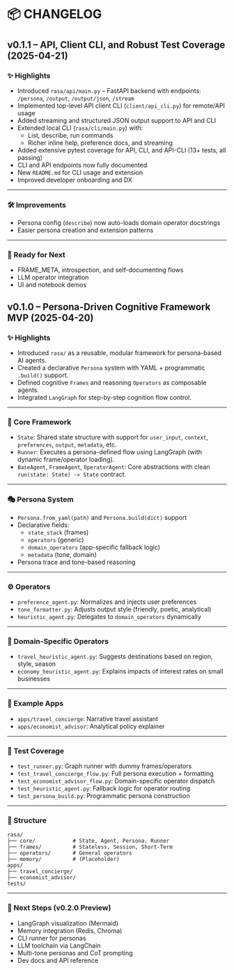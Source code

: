 # 📦 CHANGELOG

## v0.1.1 – API, Client CLI, and Robust Test Coverage (2025-04-21)

### ✨ Highlights

- Introduced `rasa/api/main.py` – FastAPI backend with endpoints: `/persona`, `/output`, `/output/json`, `/stream`
- Implemented top-level API client CLI (`client/api_cli.py`) for remote/API usage
- Added streaming and structured JSON output support to API and CLI
- Extended local CLI (`rasa/cli/main.py`) with:
    - List, describe, run commands
    - Richer inline help, preference docs, and streaming
- Added extensive pytest coverage for API, CLI, and API-CLI (13+ tests, all passing)
- CLI and API endpoints now fully documented
- New `README.md` for CLI usage and extension
- Improved developer onboarding and DX

---

### 🛠 Improvements

- Persona config (`describe`) now auto-loads domain operator docstrings
- Easier persona creation and extension patterns

---

### 🧭 Ready for Next

- FRAME_META, introspection, and self-documenting flows
- LLM operator integration
- UI and notebook demos


## v0.1.0 – Persona-Driven Cognitive Framework MVP (2025-04-20)

### ✨ Highlights

- Introduced `rasa/` as a reusable, modular framework for persona-based AI agents.
- Created a declarative `Persona` system with YAML + programmatic `.build()` support.
- Defined cognitive `Frames` and reasoning `Operators` as composable agents.
- Integrated `LangGraph` for step-by-step cognition flow control.

---

### 🧠 Core Framework

- `State`: Shared state structure with support for `user_input`, `context`, `preferences`, `output`, `metadata`, etc.
- `Runner`: Executes a persona-defined flow using LangGraph (with dynamic frame/operator loading).
- `BaseAgent`, `FrameAgent`, `OperatorAgent`: Core abstractions with clean `run(state: State) -> State` contract.

---

### 🎭 Persona System

- `Persona.from_yaml(path)` and `Persona.build(dict)` support
- Declarative fields:
  - `state_stack` (frames)
  - `operators` (generic)
  - `domain_operators` (app-specific fallback logic)
  - `metadata` (tone, domain)
- Persona trace and tone-based reasoning

---

### ⚙️ Operators

- `preference_agent.py`: Normalizes and injects user preferences
- `tone_formatter.py`: Adjusts output style (friendly, poetic, analytical)
- `heuristic_agent.py`: Delegates to `domain_operators` dynamically

---

### 🧩 Domain-Specific Operators

- `travel_heuristic_agent.py`: Suggests destinations based on region, style, season
- `economy_heuristic_agent.py`: Explains impacts of interest rates on small businesses

---

### 👥 Example Apps

- `apps/travel_concierge`: Narrative travel assistant
- `apps/economist_advisor`: Analytical policy explainer

---

### 🧪 Test Coverage

- `test_runner.py`: Graph runner with dummy frames/operators
- `test_travel_concierge_flow.py`: Full persona execution + formatting
- `test_economist_advisor_flow.py`: Domain-specific operator dispatch
- `test_heuristic_agent.py`: Fallback logic for operator routing
- `test_persona_build.py`: Programmatic persona construction

---

### 📁 Structure

```
rasa/
├── core/            # State, Agent, Persona, Runner
├── frames/          # Stateless, Session, Short-Term
├── operators/       # General operators
├── memory/          # (Placeholder)
apps/
├── travel_concierge/
├── economist_advisor/
tests/
```

---

### 🧭 Next Steps (v0.2.0 Preview)

- LangGraph visualization (Mermaid)
- Memory integration (Redis, Chroma)
- CLI runner for personas
- LLM toolchain via LangChain
- Multi-tone personas and CoT prompting
- Dev docs and API reference